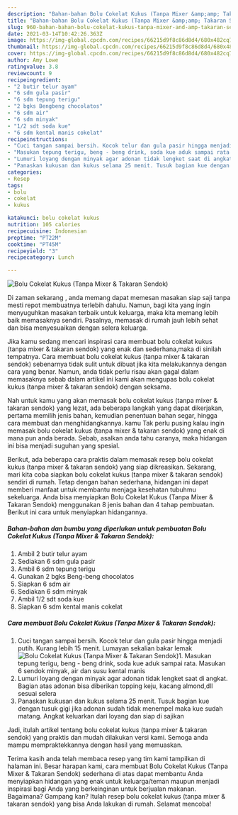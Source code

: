 ```yaml
---
description: "Bahan-bahan Bolu Cokelat Kukus (Tanpa Mixer &amp;amp; Takaran Sendok) yang enak Untuk Jualan"
title: "Bahan-bahan Bolu Cokelat Kukus (Tanpa Mixer &amp;amp; Takaran Sendok) yang enak Untuk Jualan"
slug: 960-bahan-bahan-bolu-cokelat-kukus-tanpa-mixer-and-amp-takaran-sendok-yang-enak-untuk-jualan
date: 2021-03-14T10:42:26.363Z
image: https://img-global.cpcdn.com/recipes/66215d9f8c86d8d4/680x482cq70/bolu-cokelat-kukus-tanpa-mixer-takaran-sendok-foto-resep-utama.jpg
thumbnail: https://img-global.cpcdn.com/recipes/66215d9f8c86d8d4/680x482cq70/bolu-cokelat-kukus-tanpa-mixer-takaran-sendok-foto-resep-utama.jpg
cover: https://img-global.cpcdn.com/recipes/66215d9f8c86d8d4/680x482cq70/bolu-cokelat-kukus-tanpa-mixer-takaran-sendok-foto-resep-utama.jpg
author: Amy Lowe
ratingvalue: 3.8
reviewcount: 9
recipeingredient:
- "2 butir telur ayam"
- "6 sdm gula pasir"
- "6 sdm tepung terigu"
- "2 bgks Bengbeng chocolatos"
- "6 sdm air"
- "6 sdm minyak"
- "1/2 sdt soda kue"
- "6 sdm kental manis cokelat"
recipeinstructions:
- "Cuci tangan sampai bersih. Kocok telur dan gula pasir hingga menjadi putih. Kurang lebih 15 menit. Lumayan sekalian bakar lemak"
- "Masukan tepung terigu, beng - beng drink, soda kue aduk sampai rata. Masukan 6 sendok minyak, air dan susu kental manis"
- "Lumuri loyang dengan minyak agar adonan tidak lengket saat di angkat. Bagian atas adonan bisa diberikan topping keju, kacang almond,dll sesuai selera"
- "Panaskan kukusan dan kukus selama 25 menit. Tusuk bagian kue dengan tusuk gigi jika adonan sudah tidak menempel maka kue sudah matang. Angkat keluarkan dari loyang dan siap di sajikan"
categories:
- Resep
tags:
- bolu
- cokelat
- kukus

katakunci: bolu cokelat kukus 
nutrition: 105 calories
recipecuisine: Indonesian
preptime: "PT22M"
cooktime: "PT45M"
recipeyield: "3"
recipecategory: Lunch

---
```



![Bolu Cokelat Kukus (Tanpa Mixer &amp; Takaran Sendok)](https://img-global.cpcdn.com/recipes/66215d9f8c86d8d4/680x482cq70/bolu-cokelat-kukus-tanpa-mixer-takaran-sendok-foto-resep-utama.jpg)

Di zaman  sekarang , anda memang dapat memesan masakan siap saji tanpa mesti repot membuatnya terlebih dahulu. Namun, bagi kita yang ingin menyuguhkan masakan terbaik untuk keluarga, maka kita memang lebih baik memasaknya sendiri. Pasalnya, memasak di rumah jauh lebih sehat dan bisa menyesuaikan dengan selera keluarga.

Jika kamu sedang mencari inspirasi cara membuat bolu cokelat kukus (tanpa mixer &amp; takaran sendok) yang enak dan sederhana,maka di sinilah tempatnya. Cara membuat bolu cokelat kukus (tanpa mixer &amp; takaran sendok)  sebenarnya tidak sulit untuk dibuat jika kita melakukannya dengan cara yang benar. Namun, anda tidak perlu risau akan gagal dalam memasaknya 
sebab dalam artikel ini kami akan mengupas bolu cokelat kukus (tanpa mixer &amp; takaran sendok) dengan seksama.  



Nah untuk kamu yang akan memasak bolu cokelat kukus (tanpa mixer &amp; takaran sendok) yang lezat, ada beberapa langkah yang dapat dikerjakan, pertama memilih jenis bahan, kemudian penentuan bahan segar, hingga cara membuat dan menghidangkannya. kamu Tak perlu pusing kalau ingin memasak bolu cokelat kukus (tanpa mixer &amp; takaran sendok) yang enak di mana pun anda berada. Sebab, asalkan anda  tahu caranya, maka hidangan ini bisa menjadi suguhan yang spesial.

Berikut, ada beberapa cara praktis  dalam memasak resep bolu cokelat kukus (tanpa mixer &amp; takaran sendok) yang siap dikreasikan. Sekarang, mari kita coba siapkan bolu cokelat kukus (tanpa mixer &amp; takaran sendok) sendiri di rumah. Tetap dengan bahan sederhana, hidangan ini dapat memberi manfaat untuk membantu menjaga kesehatan tubuhmu sekeluarga. Anda bisa menyiapkan Bolu Cokelat Kukus (Tanpa Mixer &amp; Takaran Sendok) menggunakan 8 jenis bahan dan 4 tahap pembuatan. Berikut ini cara untuk menyiapkan hidangannya.

<!--inarticleads1-->

##### Bahan-bahan dan bumbu yang diperlukan untuk pembuatan Bolu Cokelat Kukus (Tanpa Mixer &amp; Takaran Sendok):

1. Ambil 2 butir telur ayam
1. Sediakan 6 sdm gula pasir
1. Ambil 6 sdm tepung terigu
1. Gunakan 2 bgks Beng-beng chocolatos
1. Siapkan 6 sdm air
1. Sediakan 6 sdm minyak
1. Ambil 1/2 sdt soda kue
1. Siapkan 6 sdm kental manis cokelat




<!--inarticleads2-->

##### Cara membuat Bolu Cokelat Kukus (Tanpa Mixer &amp; Takaran Sendok):

1. Cuci tangan sampai bersih. Kocok telur dan gula pasir hingga menjadi putih. Kurang lebih 15 menit. Lumayan sekalian bakar lemak
<img src="https://img-global.cpcdn.com/steps/bb43952377fb8c9d/160x128cq70/bolu-cokelat-kukus-tanpa-mixer-takaran-sendok-langkah-memasak-1-foto.jpg" alt="Bolu Cokelat Kukus (Tanpa Mixer &amp; Takaran Sendok)">1. Masukan tepung terigu, beng - beng drink, soda kue aduk sampai rata. Masukan 6 sendok minyak, air dan susu kental manis
1. Lumuri loyang dengan minyak agar adonan tidak lengket saat di angkat. Bagian atas adonan bisa diberikan topping keju, kacang almond,dll sesuai selera
1. Panaskan kukusan dan kukus selama 25 menit. Tusuk bagian kue dengan tusuk gigi jika adonan sudah tidak menempel maka kue sudah matang. Angkat keluarkan dari loyang dan siap di sajikan




Jadi, itulah artikel tentang  bolu cokelat kukus (tanpa mixer &amp; takaran sendok)  yang praktis dan mudah dilakukan versi kami. Semoga anda mampu mempraktekkannya dengan hasil yang memuaskan. 

Terima kasih anda telah membaca resep yang tim kami tampilkan di halaman ini. Besar harapan kami, cara membuat  Bolu Cokelat Kukus (Tanpa Mixer &amp; Takaran Sendok) sederhana di atas dapat membantu Anda menyiapkan hidangan yang enak untuk keluarga/teman maupun menjadi inspirasi bagi Anda yang berkeinginan untuk berjualan makanan. Bagaimana? Gampang kan? Itulah resep bolu cokelat kukus (tanpa mixer &amp; takaran sendok) yang bisa Anda lakukan di rumah. Selamat mencoba!

